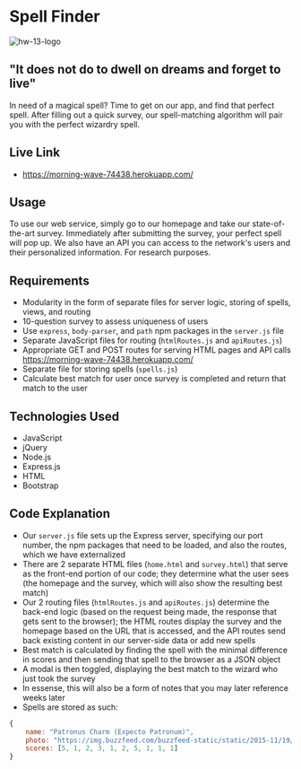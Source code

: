 # Spell Finder

![hw-13-logo](https://i.gifer.com/5GpA.gif)

## "It does not do to dwell on dreams and forget to live"

In need of a magical spell? Time to get on our app, and find that perfect spell. After filling out a quick survey, our spell-matching algorithm will pair you with the perfect wizardry spell.

## Live Link
 - https://morning-wave-74438.herokuapp.com/

## Usage

To use our web service, simply go to our homepage and take our state-of-the-art survey. Immediately after submitting the survey, your perfect spell will pop up. We also have an API you can access to the network's users and their personalized information. For research purposes.

## Requirements
- Modularity in the form of separate files for server logic, storing of spells, views, and routing
- 10-question survey to assess uniqueness of users
- Use `express`, `body-parser`, and `path` npm packages in the `server.js` file
- Separate JavaScript files for routing (`htmlRoutes.js` and `apiRoutes.js`)
- Appropriate GET and POST routes for serving HTML pages and API calls https://morning-wave-74438.herokuapp.com/
- Separate file for storing spells (`spells.js`)
- Calculate best match for user once survey is completed and return that match to the user

## Technologies Used

- JavaScript
- jQuery
- Node.js
- Express.js
- HTML
- Bootstrap

## Code Explanation
- Our `server.js` file sets up the Express server, specifying our port number, the npm packages that need to be loaded, and also the routes, which we have externalized
- There are 2 separate HTML files (`home.html` and `survey.html`) that serve as the front-end portion of our code; they determine what the user sees (the homepage and the survey, which will also show the resulting best match)
- Our 2 routing files (`htmlRoutes.js` and `apiRoutes.js`) determine the back-end logic (based on the request being made, the response that gets sent to the browser); the HTML routes display the survey and the homepage based on the URL that is accessed, and the API routes send back existing content in our server-side data or add new spells
- Best match is calculated by finding the spell with the minimal difference in scores and then sending that spell to the browser as a JSON object
- A modal is then toggled, displaying the best match to the wizard who just took the survey
- In essense, this will also be a form of notes that you may later reference weeks later
- Spells are stored as such:

```js
{
    name: "Patronus Charm (Expecto Patronum)",
    photo: "https://img.buzzfeed.com/buzzfeed-static/static/2015-11/19/17/enhanced/webdr02/original-grid-image-23059-1447970713-6.jpg?downsize=700:*&output-format=auto&output-quality=auto",
    scores: [5, 1, 2, 3, 1, 2, 5, 1, 1, 1]
}
```